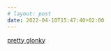 ```yaml
---
# layout: post
date: 2022-04-10T15:47:40+02:00
---
```

[pretty glonky](https://www.youtube.com/watch?v=4_X1rhOq6BU)
